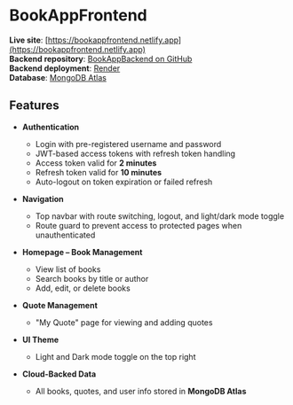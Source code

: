 # BookAppFrontend

**Live site**: [https://bookappfrontend.netlify.app](https://bookappfrontend.netlify.app)  
**Backend repository**: [BookAppBackend on GitHub](https://github.com/XuemeiCai/BookAppBackend)  
**Backend deployment**: [Render](https://render.com/)  
**Database**: [MongoDB Atlas](https://cloud.mongodb.com/)

## Features

- **Authentication**
  - Login with pre-registered username and password
  - JWT-based access tokens with refresh token handling
  - Access token valid for **2 minutes**
  - Refresh token valid for **10 minutes**
  - Auto-logout on token expiration or failed refresh

- **Navigation**
  - Top navbar with route switching, logout, and light/dark mode toggle
  - Route guard to prevent access to protected pages when unauthenticated

- **Homepage – Book Management**
  - View list of books
  - Search books by title or author
  - Add, edit, or delete books

- **Quote Management**
  - "My Quote" page for viewing and adding quotes

- **UI Theme**
  - Light and Dark mode toggle on the top right

- **Cloud-Backed Data**
  - All books, quotes, and user info stored in **MongoDB Atlas**



